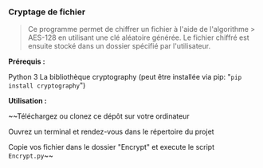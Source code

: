 ### Cryptage de fichier

> Ce programme permet de chiffrer un fichier à l'aide de l'algorithme > AES-128 en utilisant une clé aléatoire générée. Le fichier chiffré est ensuite stocké dans un dossier spécifié par l'utilisateur.

**Prérequis :**

Python 3
La bibliothèque cryptography (peut être installée via pip: "`pip install cryptography`")

**Utilisation :**

~~Téléchargez ou clonez ce dépôt sur votre ordinateur

Ouvrez un terminal et rendez-vous dans le répertoire du projet

Copie vos fichier dans le dossier "Encrypt" et execute le script `Encrypt.py`~~